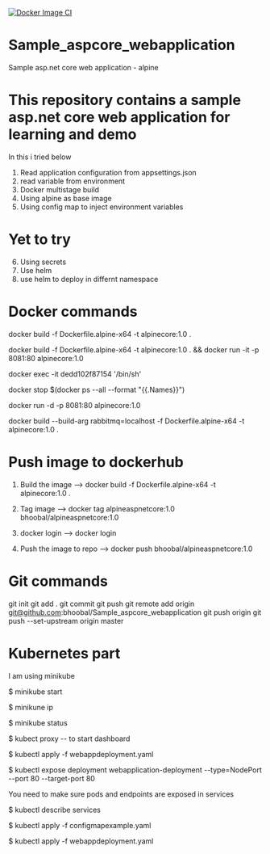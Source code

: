 [![Docker Image CI](https://github.com/bhoobal/Sample_aspcore_webapplication/actions/workflows/docker-image.yml/badge.svg?branch=master)](https://github.com/bhoobal/Sample_aspcore_webapplication/actions/workflows/docker-image.yml)

# Sample_aspcore_webapplication
Sample asp.net core web application - alpine 

# This repository contains a sample asp.net core web application for learning and demo
In this i tried below
1. Read application configuration from appsettings.json
2. read variable from environment
3. Docker multistage build
4. Using alpine as base image
5. Using config map to inject environment variables

# Yet to try
6. Using secrets
7. Use helm
8. use helm to deploy in differnt namespace


# Docker commands

docker build -f Dockerfile.alpine-x64 -t alpinecore:1.0 .

docker build -f Dockerfile.alpine-x64 -t alpinecore:1.0 . && docker run -it -p 8081:80 alpinecore:1.0

docker exec -it dedd102f87154 '/bin/sh' 

docker stop $(docker ps --all --format "{{.Names}}")

docker run -d -p 8081:80 alpinecore:1.0

docker build --build-arg rabbitmq=localhost -f Dockerfile.alpine-x64 -t alpinecore:1.0 .

# Push image to dockerhub
1. Build the image  --> docker build -f Dockerfile.alpine-x64 -t alpinecore:1.0 .

2. Tag image --> docker tag alpineaspnetcore:1.0 bhoobal/alpineaspnetcore:1.0

3. docker login  --> docker login

4. Push the image to repo  --> docker push bhoobal/alpineaspnetcore:1.0

# Git commands
git init
git add .
git commit
git push
git remote add origin git@github.com:bhoobal/Sample_aspcore_webapplication
git push origin
git push --set-upstream origin master

# Kubernetes part
I am using minikube

$ minikube start

$ minikune ip

$ minikube status

$ kubect proxy  -- to start dashboard

$ kubectl apply -f webappdeployment.yaml

$ kubectl expose deployment webapplication-deployment --type=NodePort --port 80 --target-port 80

You need to make sure pods and endpoints are exposed in services

$ kubectl describe services

$ kubectl apply -f configmapexample.yaml

$ kubectl apply -f webappdeployment.yaml






